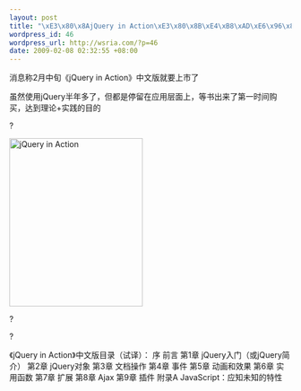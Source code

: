 ```yaml
--- 
layout: post
title: "\xE3\x80\x8AjQuery in Action\xE3\x80\x8B\xE4\xB8\xAD\xE6\x96\x87\xE7\x89\x88\xE5\x8D\xB3\xE5\xB0\x86\xE4\xB8\x8A\xE5\xB8\x82"
wordpress_id: 46
wordpress_url: http://wsria.com/?p=46
date: 2009-02-08 02:32:55 +08:00
---
```

消息称2月中旬《jQuery in Action》中文版就要上市了

虽然使用jQuery半年多了，但都是停留在应用层面上，等书出来了第一时间购买，达到理论+实践的目的

?

<img class="size-medium wp-image-47" title="jqueryinaction" src="http://wsria.com/wp-content/uploads/2009/02/jqueryinaction-238x300.jpg" alt="jQuery in Action" width="238" height="300" />

?

?

《jQuery in Action》中文版目录（试译）：
序
前言
第1章 jQuery入门（或jQuery简介）
第2章 jQuery对象
第3章 文档操作
第4章 事件
第5章 动画和效果
第6章 实用函数
第7章 扩展
第8章 Ajax
第9章 插件
附录A JavaScript：应知未知的特性
